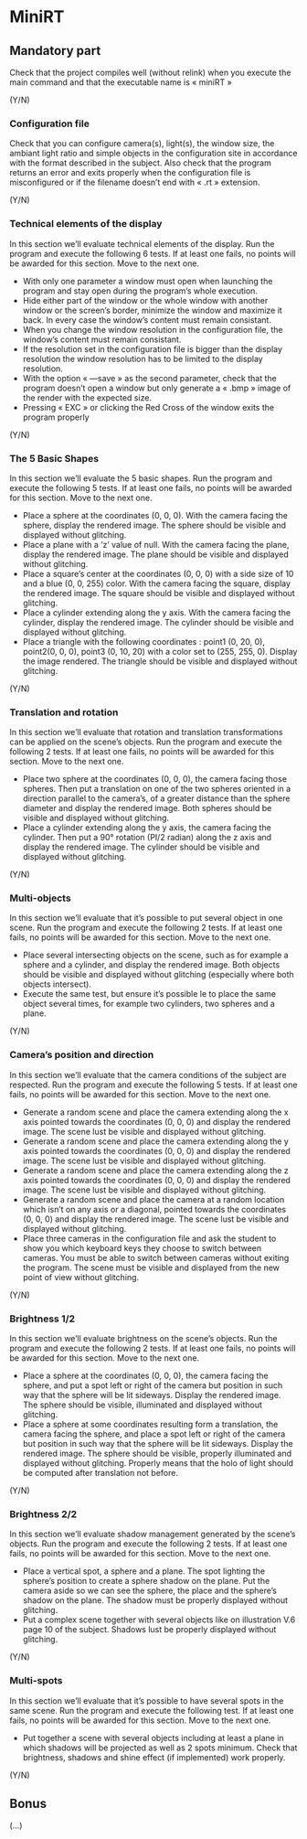 # MiniRT

## Mandatory part

Check that the project compiles well (without relink) when you execute the main command and that the executable name is « miniRT »

(Y/N)


### Configuration file

Check that you can configure camera(s), light(s), the window size, the ambiant light ratio and simple objects in the configuration site in accordance with the format described in the subject. Also check that the program returns an error and exits properly when the configuration file is misconfigured or if the filename doesn’t end with « .rt » extension.

(Y/N)


### Technical elements of the display

In this section we’ll evaluate technical elements of the display. Run the program and execute the following 6 tests. If at least one fails, no points will be awarded for this section. Move to the next one.

- With only one parameter a window must open when launching the program and stay open during the program’s whole execution.
- Hide either part of the window or the whole window with another window or the screen’s border, minimize the window and maximize it back. In every case the window’s content must remain consistant.
- When you change the window resolution in the configuration file, the window’s content must remain consistant.
- If the resolution set in the configuration file is bigger than the display resolution the window resolution has to be limited to the display resolution.
- With the option « —save » as the second parameter, check that the program doesn’t open a window but only generate a « .bmp » image of the render with the expected size.
- Pressing « EXC » or clicking the Red Cross of the window exits the program properly

(Y/N)


### The 5 Basic Shapes

In this section we’ll evaluate the 5 basic shapes. Run the program and execute the following 5 tests. If at least one fails, no points will be awarded for this section. Move to the next one.

- Place a sphere at the coordinates (0, 0, 0). With the camera facing the sphere, display the rendered image. The sphere should be visible and displayed without glitching.
- Place a plane with a ‘z’ value of null. With the camera facing the plane, display the rendered image. The plane should be visible and displayed without glitching.
- Place a square’s center at the coordinates (0, 0, 0) with a side size of 10 and a blue (0, 0, 255) color. With the camera facing the square, display the rendered image. The square should be visible and displayed without glitching.
- Place a cylinder extending along the y axis. With the camera facing the cylinder, display the rendered image. The cylinder should be visible and displayed without glitching.
- Place a triangle with the following coordinates : point1 (0, 20, 0), point2(0, 0, 0), point3 (0, 10, 20) with a color set to (255, 255, 0). Display the image rendered. The triangle should be visible and displayed without glitching.

(Y/N)


### Translation and rotation

In this section we’ll evaluate that rotation and translation transformations can be applied on the scene’s objects. Run the program and execute the following 2 tests. If at least one fails, no points will be awarded for this section. Move to the next one.

- Place two sphere at the coordinates (0, 0, 0), the camera facing those spheres. Then put a translation on one of the two spheres oriented in a direction parallel to the camera’s, of a greater distance than the sphere diameter and display the rendered image. Both spheres should be visible and displayed without glitching.
- Place a cylinder extending along the y axis, the camera facing the cylinder. Then put a 90° rotation (PI/2 radian) along the z axis and display the rendered image. The cylinder should be visible and displayed without glitching.

(Y/N)


### Multi-objects

In this section we’ll evaluate that it’s possible to put several object in one scene. Run the program and execute the following 2 tests. If at least one fails, no points will be awarded for this section. Move to the next one.

- Place several intersecting objects on the scene, such as for example a sphere and a cylinder, and display the rendered image. Both objects should be visible and displayed without glitching (especially where both objects intersect).
- Execute the same test, but ensure it’s possible le to place the same object several times, for example two cylinders, two spheres and a plane.

(Y/N)


### Camera’s position and direction

In this section we’ll evaluate that the camera conditions of the subject are respected. Run the program and execute the following 5 tests. If at least one fails, no points will be awarded for this section. Move to the next one.

- Generate a random scene and place the camera extending along the x axis pointed towards the coordinates (0, 0, 0) and display the rendered image. The scene lust be visible and displayed without glitching.
- Generate a random scene and place the camera extending along the y axis pointed towards the coordinates (0, 0, 0) and display the rendered image. The scene lust be visible and displayed without glitching.
- Generate a random scene and place the camera extending along the z axis pointed towards the coordinates (0, 0, 0) and display the rendered image. The scene lust be visible and displayed without glitching.
- Generate a random scene and place the camera at a random location which isn’t on any axis or a diagonal, pointed towards the coordinates (0, 0, 0) and display the rendered image. The scene lust be visible and displayed without glitching.
- Place three cameras in the configuration file and ask the student to show you which keyboard keys they choose to switch between cameras. You must be able to switch between cameras without exiting the program. The scene must be visible and displayed from the new point of view without glitching.

(Y/N)


### Brightness 1/2

In this section we’ll evaluate brightness on the scene’s objects. Run the program and execute the following 2 tests. If at least one fails, no points will be awarded for this section. Move to the next one.

- Place a sphere at the coordinates (0, 0, 0), the camera facing the sphere, and put a spot left or right of the camera but position in such way that the sphere will be lit sideways. Display the rendered image. The sphere should be visible, illuminated and displayed without glitching.
- Place a sphere at some coordinates resulting form a translation, the camera facing the sphere, and place a spot left or right of the camera but position in such way that the sphere will be lit sideways. Display the rendered image. The sphere should be visible, properly illuminated and displayed without glitching. Properly means that the holo of light should be computed after translation not before.

(Y/N)


### Brightness 2/2

In this section we’ll evaluate shadow management generated by the scene’s objects. Run the program and execute the following 2 tests. If at least one fails, no points will be awarded for this section. Move to the next one.

- Place a vertical spot, a sphere and a plane. The spot lighting the sphere’s position to create a sphere shadow on the plane. Put the camera aside so we can see the sphere, the place and the sphere’s shadow on the plane. The shadow must be properly displayed without glitching.
- Put a complex scene together with several objects like on illustration V.6 page 10 of the subject. Shadows lust be properly displayed without glitching.

(Y/N)


### Multi-spots

In this section we’ll evaluate that it’s possible to have several spots in the same scene. Run the program and execute the following test. If at least one fails, no points will be awarded for this section. Move to the next one.

- Put together a scene with several objects including at least a plane in which shadows will be projected as well as 2 spots minimum. Check that brightness, shadows  and shine effect (if implemented) work properly.

(Y/N)


## Bonus

(…)
